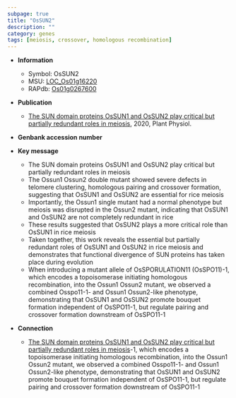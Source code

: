 ```yaml
---
subpage: true
title: "OsSUN2"
description: ""
category: genes
tags: [meiosis, crossover, homologous recombination]
---
```


* **Information**  
    + Symbol: OsSUN2  
    + MSU: [LOC_Os01g16220](http://rice.plantbiology.msu.edu/cgi-bin/ORF_infopage.cgi?orf=LOC_Os01g16220)  
    + RAPdb: [Os01g0267600](http://rapdb.dna.affrc.go.jp/viewer/gbrowse_details/irgsp1?name=Os01g0267600)  

* **Publication**  
    + [The SUN domain proteins OsSUN1 and OsSUN2 play critical but partially redundant roles in meiosis](http://www.ncbi.nlm.nih.gov/pubmed?term=The+SUN+domain+proteins+OsSUN1+and+OsSUN2+play+critical+but+partially+redundant+roles+in+meiosis%5BTitle%5D), 2020, Plant Physiol.

* **Genbank accession number**  

* **Key message**  
    + The SUN domain proteins OsSUN1 and OsSUN2 play critical but partially redundant roles in meiosis
    + The Ossun1 Ossun2 double mutant showed severe defects in telomere clustering, homologous pairing and crossover formation, suggesting that OsSUN1 and OsSUN2 are essential for rice meiosis
    + Importantly, the Ossun1 single mutant had a normal phenotype but meiosis was disrupted in the Ossun2 mutant, indicating that OsSUN1 and OsSUN2 are not completely redundant in rice
    + These results suggested that OsSUN2 plays a more critical role than OsSUN1 in rice meiosis
    + Taken together, this work reveals the essential but partially redundant roles of OsSUN1 and OsSUN2 in rice meiosis and demonstrates that functional divergence of SUN proteins has taken place during evolution
    + When introducing a mutant allele of OsSPORULATION11 (OsSPO11)-1, which encodes a topoisomerase initiating homologous recombination, into the Ossun1 Ossun2 mutant, we observed a combined Osspo11-1- and Ossun1 Ossun2-like phenotype, demonstrating that OsSUN1 and OsSUN2 promote bouquet formation independent of OsSPO11-1, but regulate pairing and crossover formation downstream of OsSPO11-1

* **Connection**  
    + [The SUN domain proteins OsSUN1 and OsSUN2 play critical but partially redundant roles in meiosis](OsSPO11)-1, which encodes a topoisomerase initiating homologous recombination, into the Ossun1 Ossun2 mutant, we observed a combined Osspo11-1- and Ossun1 Ossun2-like phenotype, demonstrating that OsSUN1 and OsSUN2 promote bouquet formation independent of OsSPO11-1, but regulate pairing and crossover formation downstream of OsSPO11-1




